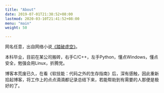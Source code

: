 ```yaml
---
title: "About"
date: 2019-07-01T21:38:52+08:00
lastmod: 2020-03-10T21:41:52+08:00
menu: "main"
weight: 50

---
```


网名任意，出自网络小说[《踏破虚空》](<https://baike.baidu.com/item/%E8%B8%8F%E7%A0%B4%E8%99%9A%E7%A9%BA>)。

本科毕业，目前在某公司搬砖，右手C/C++，左手Python，懂点Windows，懂点安全，勉强会用Linux，折腾党。 

博客本荒废已久，在看《软技能：代码之外的生存指南》后，深有感触，因此重新拾起博客，将工作上的点点滴滴都记录总结下来，若能帮助到有需要的人那便是极好的了。